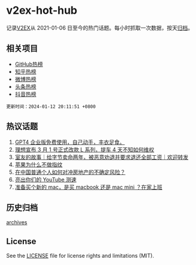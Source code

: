 # v2ex-hot-hub

 记录[V2EX](https://www.v2ex.com/)从 2021-01-06 日至今的热门话题。每小时抓取一次数据，按天[归档](archives)。
 
 ## 相关项目

- [GitHub热榜](https://github.com/snaildev/github-hot-hub)
- [知乎热榜](https://github.com/snaildev/zhihu-hot-hub)
- [微博热榜](https://github.com/snaildev/weibo-hot-hub)
- [头条热榜](https://github.com/snaildev/toutiao-hot-hub)
- [抖音热榜](https://github.com/snaildev/douyin-hot-hub)


 `更新时间：2024-01-12 20:11:51 +0800`

## 热议话题

1. [GPT4 企业版免费使用，自己动手，丰衣足食。](https://www.v2ex.com/t/1007931)
1. [理想宣布 3 月 1 号正式改款 L 系列，提车 4 天不知如何维权](https://www.v2ex.com/t/1007985)
1. [室友的故事｜给字节卖命两年，被恶意劝退并要求退还全部工资｜欢迎转发](https://www.v2ex.com/t/1007937)
1. [苹果为什么不做指纹](https://www.v2ex.com/t/1008120)
1. [在中国普通个人如何对冲房地产的不确定风险？](https://www.v2ex.com/t/1008009)
1. [亮出你们的 YouTube 测速](https://www.v2ex.com/t/1007991)
1. [准备买个新的 mac，是买 macbook 还是 mac mini ？在家上班](https://www.v2ex.com/t/1007975)

## 历史归档

[archives](archives)

## License

See the [LICENSE](LICENSE) file for license rights and limitations (MIT).

